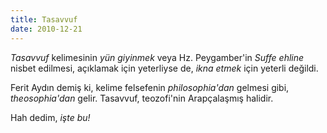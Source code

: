 ```yaml
---
title: Tasavvuf
date: 2010-12-21
---
```


*Tasavvuf* kelimesinin *yün giyinmek* veya Hz. Peygamber'in *Suffe
ehline* nisbet edilmesi, açıklamak için yeterliyse de, *ikna etmek* için
yeterli değildi.

Ferit Aydın demiş ki, kelime felsefenin *philosophia'dan* gelmesi gibi,
*theosophia'dan* gelir. Tasavvuf, teozofi'nin Arapçalaşmış halidir.

Hah dedim, *işte bu!*
